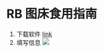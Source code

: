 # RB 图床食用指南
1. 下载软件 [link](https://github.com/Molunerfinn/PicGo/releases)
2. 填写信息 ![](https://image.rbtree.cc/1.png)
